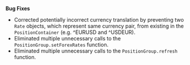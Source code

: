 **Bug Fixes**

* Corrected potentially incorrect currency translation by preventing two `Rate` objects, which represent same currency pair, from existing in the `PositionContainer` (e.g. ^EURUSD and ^USDEUR).
* Eliminated multiple unnecessary calls to the `PositionGroup.setForexRates` function.
* Eliminated multiple unnecessary calls to the `PositionGroup.refresh` function.